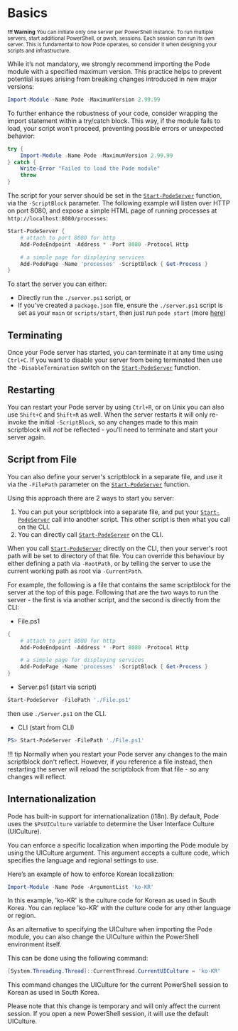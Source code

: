 # Basics

 <sub><b>!!! Warning</b>
You can initiate only one server per PowerShell instance. To run multiple servers, start additional PowerShell, or pwsh, sessions. Each session can run its own server. This is fundamental to how Pode operates, so consider it when designing your scripts and infrastructure.</sub>


While it’s not mandatory, we strongly recommend importing the Pode module with a specified maximum version. This practice helps to prevent potential issues arising from breaking changes introduced in new major versions:

```powershell
Import-Module -Name Pode -MaximumVersion 2.99.99
```

To further enhance the robustness of your code, consider wrapping the import statement within a try/catch block. This way, if the module fails to load, your script won’t proceed, preventing possible errors or unexpected behavior:

```powershell
try {
    Import-Module -Name Pode -MaximumVersion 2.99.99
} catch {
    Write-Error "Failed to load the Pode module"
    throw
}
```

The script for your server should be set in the [`Start-PodeServer`](../../Functions/Core/Start-PodeServer) function, via the `-ScriptBlock` parameter. The following example will listen over HTTP on port 8080, and expose a simple HTML page of running processes at `http://localhost:8080/processes`:

```powershell
Start-PodeServer {
    # attach to port 8080 for http
    Add-PodeEndpoint -Address * -Port 8080 -Protocol Http

    # a simple page for displaying services
    Add-PodePage -Name 'processes' -ScriptBlock { Get-Process }
}
```

To start the server you can either:

* Directly run the `./server.ps1` script, or
* If you've created a `package.json` file, ensure the `./server.ps1` script is set as your `main` or `scripts/start`, then just run `pode start` (more [here](../../Getting-Started/CLI))

## Terminating

Once your Pode server has started, you can terminate it at any time using `Ctrl+C`. If you want to disable your server from being terminated then use the `-DisableTermination` switch on the [`Start-PodeServer`](../../Functions/Core/Start-PodeServer) function.

## Restarting

You can restart your Pode server by using `Ctrl+R`, or on Unix you can also use `Shift+C` and `Shift+R` as well. When the server restarts it will only re-invoke the initial `-ScriptBlock`, so any changes made to this main scriptblock will *not* be reflected - you'll need to terminate and start your server again.

## Script from File

You can also define your server's scriptblock in a separate file, and use it via the `-FilePath` parameter on the [`Start-PodeServer`](../../Functions/Core/Start-PodeServer) function.

Using this approach there are 2 ways to start you server:

1. You can put your scriptblock into a separate file, and put your [`Start-PodeServer`](../../Functions/Core/Start-PodeServer) call into another script. This other script is then what you call on the CLI.
2. You can directly call [`Start-PodeServer`](../../Functions/Core/Start-PodeServer) on the CLI.

When you call [`Start-PodeServer`](../../Functions/Core/Start-PodeServer) directly on the CLI, then your server's root path will be set to directory of that file. You can override this behaviour by either defining a path via `-RootPath`, or by telling the server to use the current working path as root via `-CurrentPath`.

For example, the following is a file that contains the same scriptblock for the server at the top of this page. Following that are the two ways to run the server - the first is via another script, and the second is directly from the CLI:

* File.ps1

```powershell
{
    # attach to port 8080 for http
    Add-PodeEndpoint -Address * -Port 8080 -Protocol Http

    # a simple page for displaying services
    Add-PodePage -Name 'processes' -ScriptBlock { Get-Process }
}
```

* Server.ps1 (start via script)

```powershell
Start-PodeServer -FilePath './File.ps1'
```

then use `./Server.ps1` on the CLI.

* CLI (start from CLI)

```powershell
PS> Start-PodeServer -FilePath './File.ps1'
```

!!! tip
    Normally when you restart your Pode server any changes to the main scriptblock don't reflect. However, if you reference a file instead, then restarting the server will reload the scriptblock from that file - so any changes will reflect.

## Internationalization

Pode has built-in support for internationalization (i18n). By default, Pode uses the `$PsUICulture` variable to determine the User Interface Culture (UICulture).

You can enforce a specific localization when importing the Pode module by using the UICulture argument. This argument accepts a culture code, which specifies the language and regional settings to use.

Here’s an example of how to enforce Korean localization:

```powershell
Import-Module -Name Pode -ArgumentList 'ko-KR'
```

In this example, 'ko-KR' is the culture code for Korean as used in South Korea. You can replace 'ko-KR' with the culture code for any other language or region.

As an alternative to specifying the UICulture when importing the Pode module, you can also change the UICulture within the PowerShell environment itself.

This can be done using the following command:

```powershell
[System.Threading.Thread]::CurrentThread.CurrentUICulture = 'ko-KR'
```

This command changes the UICulture for the current PowerShell session to Korean as used in South Korea.

Please note that this change is temporary and will only affect the current session. If you open a new PowerShell session, it will use the default UICulture.
